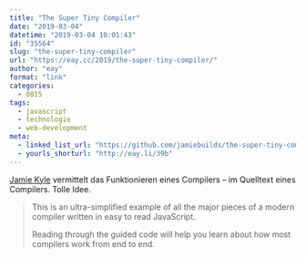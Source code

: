 ```yaml
---
title: "The Super Tiny Compiler"
date: "2019-03-04"
datetime: "2019-03-04 10:01:43"
id: "35564"
slug: "the-super-tiny-compiler"
url: "https://eay.cc/2019/the-super-tiny-compiler/"
author: "eay"
format: "link"
categories:
  - 0815
tags:
  - javascript
  - technologie
  - web-development
meta:
  - linked_list_url: "https://github.com/jamiebuilds/the-super-tiny-compiler"
  - yourls_shorturl: "http://eay.li/39b"
---
```


[Jamie Kyle](https://jamie.build/) vermittelt das Funktionieren eines Compilers – im Quelltext eines Compilers. Tolle Idee.

> This is an ultra-simplified example of all the major pieces of a modern compiler written in easy to read JavaScript.
> 
> Reading through the guided code will help you learn about how most compilers work from end to end.
